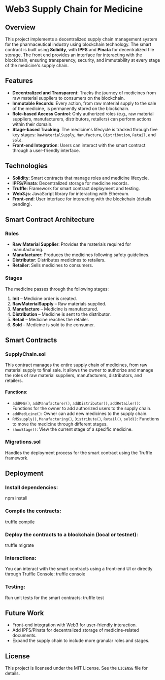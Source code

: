 # Web3 Supply Chain for Medicine

## Overview
This project implements a decentralized supply chain management system for the pharmaceutical industry using blockchain technology. The smart contract is built using **Solidity**, with **IPFS** and **Pinata** for decentralized file storage. The front end provides an interface for interacting with the blockchain, ensuring transparency, security, and immutability at every stage of the medicine's supply chain.

## Features
- **Decentralized and Transparent**: Tracks the journey of medicines from raw material suppliers to consumers on the blockchain.
- **Immutable Records**: Every action, from raw material supply to the sale of the medicine, is permanently stored on the blockchain.
- **Role-based Access Control**: Only authorized roles (e.g., raw material suppliers, manufacturers, distributors, retailers) can perform actions within their domain.
- **Stage-based Tracking**: The medicine's lifecycle is tracked through five key stages: `RawMaterialSupply`, `Manufacture`, `Distribution`, `Retail`, and `Sold`.
- **Front-end Integration**: Users can interact with the smart contract through a user-friendly interface.

## Technologies
- **Solidity**: Smart contracts that manage roles and medicine lifecycle.
- **IPFS/Pinata**: Decentralized storage for medicine records.
- **Truffle**: Framework for smart contract deployment and testing.
- **Web3.js**: JavaScript library for interacting with Ethereum.
- **Front-end**: User interface for interacting with the blockchain (details pending).

## Smart Contract Architecture

### Roles
- **Raw Material Supplier**: Provides the materials required for manufacturing.
- **Manufacturer**: Produces the medicines following safety guidelines.
- **Distributor**: Distributes medicines to retailers.
- **Retailer**: Sells medicines to consumers.

### Stages
The medicine passes through the following stages:

1. **Init** – Medicine order is created.
2. **RawMaterialSupply** – Raw materials supplied.
3. **Manufacture** – Medicine is manufactured.
4. **Distribution** – Medicine is sent to the distributor.
5. **Retail** – Medicine reaches the retailer.
6. **Sold** – Medicine is sold to the consumer.

## Smart Contracts

### SupplyChain.sol
This contract manages the entire supply chain of medicines, from raw material supply to final sale. It allows the owner to authorize and manage the roles of raw material suppliers, manufacturers, distributors, and retailers.

#### Functions:
- `addRMS()`, `addManufacturer()`, `addDistributor()`, `addRetailer()`: Functions for the owner to add authorized users to the supply chain.
- `addMedicine()`: Owner can add new medicines to the supply chain.
- `RMSsupply()`, `Manufacturing()`, `Distribute()`, `Retail()`, `sold()`: Functions to move the medicine through different stages.
- `showStage()`: View the current stage of a specific medicine.

### Migrations.sol
Handles the deployment process for the smart contract using the Truffle framework.

## Deployment
### Install dependencies:
npm install

### Compile the contracts:
truffle compile

### Deploy the contracts to a blockchain (local or testnet):
truffle migrate

### Interactions:
You can interact with the smart contracts using a front-end UI or directly through Truffle Console:
truffle console

### Testing:
Run unit tests for the smart contracts:
truffle test

## Future Work
- Front-end integration with Web3 for user-friendly interaction.
- Add IPFS/Pinata for decentralized storage of medicine-related documents.
- Expand the supply chain to include more granular roles and stages.

## License
This project is licensed under the MIT License. See the `LICENSE` file for details.
